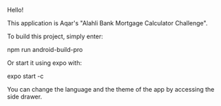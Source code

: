 Hello! 

This application is Aqar's "Alahli Bank Mortgage Calculator Challenge".

To build this project, simply enter: 

npm run android-build-pro

Or start it using expo with: 

expo start -c

You can change the language and the theme of the app by accessing the side drawer. 
